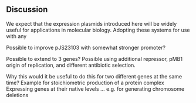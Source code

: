 ## Discussion

We expect that the expression plasmids introduced here will be widely useful for applications in molecular biology. Adopting these systems for use with any 

Possible to improve pJS23103 with somewhat stronger promoter?

Possible to extend to 3 genes? Possible using additional repressor, pMB1 origin of replication, and different antibiotic selection.


Why this would it be useful to do this for two different genes at the same time?
Example for stoichiometric production of a protein complex
Expressing genes at their native levels … e.g. for generating chromosome deletions